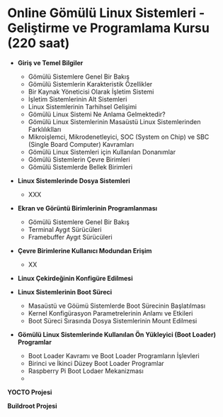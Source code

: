 # Online Gömülü Linux Sistemleri - Geliştirme ve Programlama Kursu (220 saat)

* __Giriş ve Temel Bilgiler__

   * Gömülü Sistemlere Genel Bir Bakış
   * Gömülü Sistemlerin Karakteristik Özellikler  
   * Bir Kaynak Yöneticisi Olarak İşletim Sistemi
   * İşletim Sistemlerinin Alt Sistemleri
   * Linux Sistemlerinin Tarhihsel Gelişimi
   * Gömülü Linux Sistemi Ne Anlama Gelmektedir?
   * Gömülü Linux Sistemlerinin Masaüstü Linux Sistemlerinden Farklılıklları
   * Mikroişlemci, Mikrodenetleyici, SOC (System on Chip) ve SBC (Single Board Computer) Kavramları
   * Gömülü Linux Sistemleri için Kullanılan Donanımlar
   * Gömülü Sistemlerin Çevre Birimleri
   * Gömülü Sistemlerde Bellek Birimleri

* __Linux Sistemlerinde Dosya Sistemleri__

    * XXX

* __Ekran ve Görüntü Birimlerinin Programlanması__
   * Gömülü Sistemlere Genel Bir Bakış
   * Terminal Aygıt Sürücüleri
   * Framebuffer Aygıt Sürücüleri
      
  
* __Çevre Birimlerine Kullanıcı Modundan Erişim__
  
   * XX

* __Linux Çekirdeğinin Konfigüre Edilmesi__

* __Linux Sistemlerinin Boot Süreci__
  
  * Masaüstü ve Göümü Sistemlerde Boot Sürecinin Başlatılması
  * Kernel Konfigürasyon Parametrelerinin Anlamı ve Etkileri
  * Boot Süreci Sırasında Dosya Sistemlerinin Mount Edilmesi

* __Gömülü Linux Sistemlerinde Kullanılan Ön Yükleyici (Boot Loader) Programlar__

  * Boot Loader Kavramı ve Boot Loader Programların İşlevleri
  * Birinci ve İkinci Düzey Boot Loader Programlar
  * Raspberry Pi Boot Lodaer Mekanizması
  * 

__YOCTO Projesi__
   
__Buildroot Projesi__
